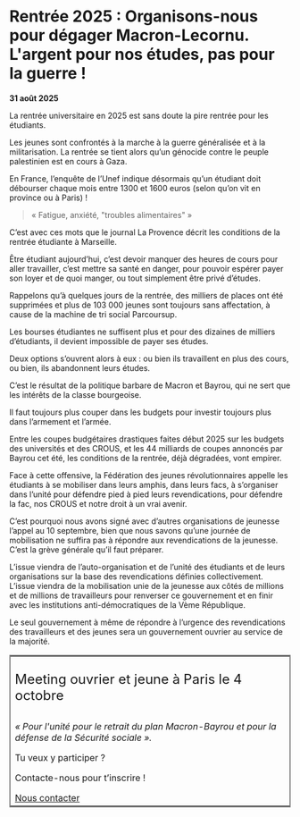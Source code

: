 # Rentrée 2025 : Organisons-nous pour dégager Macron-Lecornu.<br> L'argent pour nos études, pas pour la guerre !

**31 août 2025**  

La rentrée universitaire en 2025 est sans doute la pire rentrée pour les étudiants.  

Les jeunes sont confrontés à la marche à la guerre généralisée et à la militarisation. La rentrée se tient alors qu’un génocide contre le peuple palestinien est en cours à Gaza.

En France, l’enquête de l’Unef indique désormais qu’un étudiant doit débourser chaque mois entre 1300 et 1600 euros (selon qu’on vit en province ou à Paris) ! 

> « Fatigue, anxiété, "troubles alimentaires" »  

C’est avec ces mots que le journal La Provence décrit les conditions de la rentrée étudiante à Marseille.

Être étudiant aujourd’hui, c’est devoir manquer des heures de cours pour aller travailler, c’est mettre sa santé en danger, pour pouvoir espérer payer son loyer et de quoi manger, ou tout simplement être privé d’études.

Rappelons qu’à quelques jours de la rentrée, des milliers de places ont été supprimées et plus de 103 000 jeunes sont toujours sans affectation, à cause de la machine de tri social Parcoursup.

Les bourses étudiantes ne suffisent plus et pour des dizaines de milliers d’étudiants, il devient impossible de payer ses études. 

Deux options s’ouvrent alors à eux : ou bien ils travaillent en plus des cours, ou bien, ils abandonnent leurs études.

C’est le résultat de la politique barbare de Macron et Bayrou, qui ne sert que les intérêts de la classe bourgeoise. 

Il faut toujours plus couper dans les budgets pour investir toujours plus dans l’armement et l’armée. 

Entre les coupes budgétaires drastiques faites début 2025 sur les budgets des universités et des CROUS, et les 44 milliards de coupes annoncés par Bayrou cet été, les conditions de la rentrée, déjà dégradées, vont empirer.

Face à cette offensive, la Fédération des jeunes révolutionnaires appelle les étudiants à se mobiliser dans leurs amphis, dans leurs facs, à s’organiser dans l’unité pour défendre pied à pied leurs revendications, pour défendre la fac, nos CROUS et notre droit à un vrai avenir.

C’est pourquoi nous avons signé avec d’autres organisations de jeunesse l’appel au 10 septembre, bien que nous savons qu’une journée de mobilisation ne suffira pas à répondre aux revendications de la jeunesse. C’est la grève générale qu’il faut préparer.

L’issue viendra de l’auto-organisation et de l’unité des étudiants et de leurs organisations sur la base des revendications définies collectivement. L’issue viendra de la mobilisation unie de la jeunesse aux côtés de millions et de millions de travailleurs pour renverser ce gouvernement et en finir avec les institutions anti-démocratiques de la Vème République.

Le seul gouvernement à même de répondre à l’urgence des revendications des travailleurs et des jeunes sera un gouvernement ouvrier au service de la majorité.

<table style="border: 2px solid gray">
<tr>
<td>
<p style="padding-bottom: .3em;
    font-size: 1.5em;">Meeting ouvrier et jeune à Paris le 4 octobre</p>  

<p><i>« Pour l'unité pour le retrait du plan Macron-Bayrou et pour la défense de la Sécurité sociale ».</i></p>  

<p>Tu veux y participer ?<p>
<p>Contacte-nous pour t’inscrire !</p>
<a href="https://linkin.bio/fjr_national">Nous contacter</a>
</td>
</tr>
</table>
